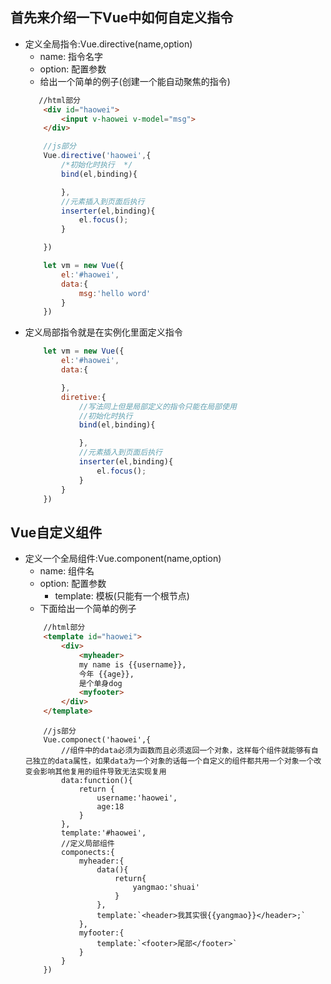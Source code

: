 ## 首先来介绍一下Vue中如何自定义指令

*  定义全局指令:Vue.directive(name,option)
    * name: 指令名字
    * option: 配置参数
    * 给出一个简单的例子(创建一个能自动聚焦的指令)
    ```html
       //html部分
        <div id="haowei">
            <input v-haowei v-model="msg">
        </div>
    ```
    ```js
        //js部分
        Vue.directive('haowei',{
            /*初始化时执行  */
            bind(el,binding){

            },
            //元素插入到页面后执行
            inserter(el,binding){
                el.focus();
            }

        })

        let vm = new Vue({
            el:'#haowei',
            data:{
                msg:'hello word'
            }
        })
    ```
* 定义局部指令就是在实例化里面定义指令
    ```js
        let vm = new Vue({
            el:'#haowei',
            data:{

            },
            diretive:{
                //写法同上但是局部定义的指令只能在局部使用
                //初始化时执行
                bind(el,binding){

                },
                //元素插入到页面后执行
                inserter(el,binding){
                    el.focus();
                }
            }
        })
    ```

## Vue自定义组件

* 定义一个全局组件:Vue.component(name,option)
    * name: 组件名
    * option: 配置参数
        * template: 模板(只能有一个根节点)
    * 下面给出一个简单的例子
    ```html
        //html部分
        <template id="haowei">
            <div>
                <myheader>
                my name is {{username}},
                今年 {{age}},
                是个单身dog
                <myfooter>
            </div>
        </template>
    ```
    ```
        //js部分
        Vue.componect('haowei',{
            //组件中的data必须为函数而且必须返回一个对象，这样每个组件就能够有自己独立的data属性，如果data为一个对象的话每一个自定义的组件都共用一个对象一个改变会影响其他复用的组件导致无法实现复用
            data:function(){
                return {
                    username:'haowei',
                    age:18
                }
            },
            template:'#haowei',
            //定义局部组件
            componects:{
                myheader:{
                    data(){
                        return{
                            yangmao:'shuai'
                        }
                    },
                    template:`<header>我其实很{{yangmao}}</header>;`
                },
                myfooter:{
                    template:`<footer>尾部</footer>`
                }
            }
        })
    ```